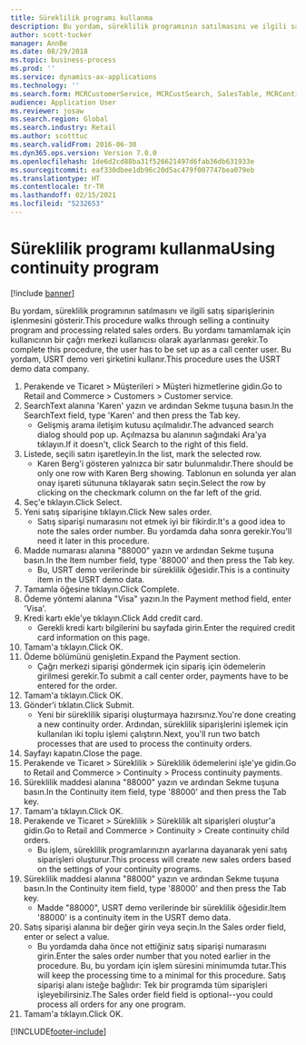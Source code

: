```yaml
---
title: Süreklilik programı kullanma
description: Bu yordam, süreklilik programının satılmasını ve ilgili satış siparişlerinin işlenmesini gösterir.
author: scott-tucker
manager: AnnBe
ms.date: 08/29/2018
ms.topic: business-process
ms.prod: ''
ms.service: dynamics-ax-applications
ms.technology: ''
ms.search.form: MCRCustomerService, MCRCustSearch, SalesTable, MCRContinuityCustInfo, MCRCustPaymLookup, CreditCardTokenization, CreditCardLookup, MCRSalesOrderRecap
audience: Application User
ms.reviewer: josaw
ms.search.region: Global
ms.search.industry: Retail
ms.author: scotttuc
ms.search.validFrom: 2016-06-30
ms.dyn365.ops.version: Version 7.0.0
ms.openlocfilehash: 1de6d2cd88ba31f526621497d6fab36db631933e
ms.sourcegitcommit: eaf330dbee1db96c20d5ac479f007747bea079eb
ms.translationtype: HT
ms.contentlocale: tr-TR
ms.lasthandoff: 02/15/2021
ms.locfileid: "5232653"
---
```

# <a name="using-continuity-program"></a><span data-ttu-id="84ff7-103">Süreklilik programı kullanma</span><span class="sxs-lookup"><span data-stu-id="84ff7-103">Using continuity program</span></span>

[!include [banner](../includes/banner.md)]

<span data-ttu-id="84ff7-104">Bu yordam, süreklilik programının satılmasını ve ilgili satış siparişlerinin işlenmesini gösterir.</span><span class="sxs-lookup"><span data-stu-id="84ff7-104">This procedure walks through selling a continuity program and processing related sales orders.</span></span> <span data-ttu-id="84ff7-105">Bu yordamı tamamlamak için kullanıcının bir çağrı merkezi kullanıcısı olarak ayarlanması gerekir.</span><span class="sxs-lookup"><span data-stu-id="84ff7-105">To complete this procedure, the user has to be set up as a call center user.</span></span> <span data-ttu-id="84ff7-106">Bu yordam, USRT demo veri şirketini kullanır.</span><span class="sxs-lookup"><span data-stu-id="84ff7-106">This procedure uses the USRT demo data company.</span></span>

1. <span data-ttu-id="84ff7-107">Perakende ve Ticaret > Müşterileri > Müşteri hizmetlerine gidin.</span><span class="sxs-lookup"><span data-stu-id="84ff7-107">Go to Retail and Commerce > Customers > Customer service.</span></span>
2. <span data-ttu-id="84ff7-108">SearchText alanına 'Karen' yazın ve ardından Sekme tuşuna basın.</span><span class="sxs-lookup"><span data-stu-id="84ff7-108">In the SearchText field, type 'Karen' and then press the Tab key.</span></span>
    * <span data-ttu-id="84ff7-109">Gelişmiş arama iletişim kutusu açılmalıdır.</span><span class="sxs-lookup"><span data-stu-id="84ff7-109">The advanced search dialog should pop up.</span></span> <span data-ttu-id="84ff7-110">Açılmazsa bu alanının sağındaki Ara'ya tıklayın.</span><span class="sxs-lookup"><span data-stu-id="84ff7-110">If it doesn't, click Search to the right of this field.</span></span>  
3. <span data-ttu-id="84ff7-111">Listede, seçili satırı işaretleyin.</span><span class="sxs-lookup"><span data-stu-id="84ff7-111">In the list, mark the selected row.</span></span>
    * <span data-ttu-id="84ff7-112">Karen Berg'i gösteren yalnızca bir satır bulunmalıdır.</span><span class="sxs-lookup"><span data-stu-id="84ff7-112">There should be only one row with Karen Berg showing.</span></span> <span data-ttu-id="84ff7-113">Tablonun en solunda yer alan onay işareti sütununa tıklayarak satırı seçin.</span><span class="sxs-lookup"><span data-stu-id="84ff7-113">Select the row by clicking on the checkmark column on the far left of the grid.</span></span>  
4. <span data-ttu-id="84ff7-114">Seç'e tıklayın.</span><span class="sxs-lookup"><span data-stu-id="84ff7-114">Click Select.</span></span>
5. <span data-ttu-id="84ff7-115">Yeni satış siparişine tıklayın.</span><span class="sxs-lookup"><span data-stu-id="84ff7-115">Click New sales order.</span></span>
    * <span data-ttu-id="84ff7-116">Satış siparişi numarasını not etmek iyi bir fikirdir.</span><span class="sxs-lookup"><span data-stu-id="84ff7-116">It's a good idea to note the sales order number.</span></span> <span data-ttu-id="84ff7-117">Bu yordamda daha sonra gerekir.</span><span class="sxs-lookup"><span data-stu-id="84ff7-117">You'll need it later in this procedure.</span></span>  
6. <span data-ttu-id="84ff7-118">Madde numarası alanına "88000" yazın ve ardından Sekme tuşuna basın.</span><span class="sxs-lookup"><span data-stu-id="84ff7-118">In the Item number field, type '88000' and then press the Tab key.</span></span>
    * <span data-ttu-id="84ff7-119">Bu, USRT demo verilerinde bir süreklilik öğesidir.</span><span class="sxs-lookup"><span data-stu-id="84ff7-119">This is a continuity item in the USRT demo data.</span></span>  
7. <span data-ttu-id="84ff7-120">Tamamla öğesine tıklayın.</span><span class="sxs-lookup"><span data-stu-id="84ff7-120">Click Complete.</span></span>
8. <span data-ttu-id="84ff7-121">Ödeme yöntemi alanına "Visa" yazın.</span><span class="sxs-lookup"><span data-stu-id="84ff7-121">In the Payment method field, enter 'Visa'.</span></span>
9. <span data-ttu-id="84ff7-122">Kredi kartı ekle'ye tıklayın.</span><span class="sxs-lookup"><span data-stu-id="84ff7-122">Click Add credit card.</span></span>
    * <span data-ttu-id="84ff7-123">Gerekli kredi kartı bilgilerini bu sayfada girin.</span><span class="sxs-lookup"><span data-stu-id="84ff7-123">Enter the required credit card information on this page.</span></span>  
10. <span data-ttu-id="84ff7-124">Tamam'a tıklayın.</span><span class="sxs-lookup"><span data-stu-id="84ff7-124">Click OK.</span></span>
11. <span data-ttu-id="84ff7-125">Ödeme bölümünü genişletin.</span><span class="sxs-lookup"><span data-stu-id="84ff7-125">Expand the Payment section.</span></span>
    * <span data-ttu-id="84ff7-126">Çağrı merkezi siparişi göndermek için sipariş için ödemelerin girilmesi gerekir.</span><span class="sxs-lookup"><span data-stu-id="84ff7-126">To submit a call center order, payments have to be entered for the order.</span></span>  
12. <span data-ttu-id="84ff7-127">Tamam'a tıklayın.</span><span class="sxs-lookup"><span data-stu-id="84ff7-127">Click OK.</span></span>
13. <span data-ttu-id="84ff7-128">Gönder'i tıklatın.</span><span class="sxs-lookup"><span data-stu-id="84ff7-128">Click Submit.</span></span>
    * <span data-ttu-id="84ff7-129">Yeni bir süreklilik siparişi oluşturmaya hazırsınız.</span><span class="sxs-lookup"><span data-stu-id="84ff7-129">You're done creating a new continuity order.</span></span> <span data-ttu-id="84ff7-130">Ardından, süreklilik siparişlerini işlemek için kullanılan iki toplu işlemi çalıştırın.</span><span class="sxs-lookup"><span data-stu-id="84ff7-130">Next, you'll run two batch processes that are used to process the continuity orders.</span></span>  
14. <span data-ttu-id="84ff7-131">Sayfayı kapatın.</span><span class="sxs-lookup"><span data-stu-id="84ff7-131">Close the page.</span></span>
15. <span data-ttu-id="84ff7-132">Perakende ve Ticaret > Süreklilik > Süreklilik ödemelerini işle'ye gidin.</span><span class="sxs-lookup"><span data-stu-id="84ff7-132">Go to Retail and Commerce > Continuity > Process continuity payments.</span></span>
16. <span data-ttu-id="84ff7-133">Süreklilik maddesi alanına "88000" yazın ve ardından Sekme tuşuna basın.</span><span class="sxs-lookup"><span data-stu-id="84ff7-133">In the Continuity item field, type '88000' and then press the Tab key.</span></span>
17. <span data-ttu-id="84ff7-134">Tamam'a tıklayın.</span><span class="sxs-lookup"><span data-stu-id="84ff7-134">Click OK.</span></span>
18. <span data-ttu-id="84ff7-135">Perakende ve Ticaret > Süreklilik > Süreklilik alt siparişleri oluştur'a gidin.</span><span class="sxs-lookup"><span data-stu-id="84ff7-135">Go to Retail and Commerce > Continuity > Create continuity child orders.</span></span>
    * <span data-ttu-id="84ff7-136">Bu işlem, süreklilik programlarınızın ayarlarına dayanarak yeni satış siparişleri oluşturur.</span><span class="sxs-lookup"><span data-stu-id="84ff7-136">This process will create new sales orders based on the settings of your continuity programs.</span></span>  
19. <span data-ttu-id="84ff7-137">Süreklilik maddesi alanına "88000" yazın ve ardından Sekme tuşuna basın.</span><span class="sxs-lookup"><span data-stu-id="84ff7-137">In the Continuity item field, type '88000' and then press the Tab key.</span></span>
    * <span data-ttu-id="84ff7-138">Madde "88000", USRT demo verilerinde bir süreklilik öğesidir.</span><span class="sxs-lookup"><span data-stu-id="84ff7-138">Item '88000' is a continuity item in the USRT demo data.</span></span>  
20. <span data-ttu-id="84ff7-139">Satış siparişi alanına bir değer girin veya seçin.</span><span class="sxs-lookup"><span data-stu-id="84ff7-139">In the Sales order field, enter or select a value.</span></span>
    * <span data-ttu-id="84ff7-140">Bu yordamda daha önce not ettiğiniz satış siparişi numarasını girin.</span><span class="sxs-lookup"><span data-stu-id="84ff7-140">Enter the sales order number that you noted earlier in the procedure.</span></span> <span data-ttu-id="84ff7-141">Bu, bu yordam için işlem süresini minimumda tutar.</span><span class="sxs-lookup"><span data-stu-id="84ff7-141">This will keep the processing time to a minimal for this procedure.</span></span> <span data-ttu-id="84ff7-142">Satış siparişi alanı isteğe bağlıdır: Tek bir programda tüm siparişleri işleyebilirsiniz.</span><span class="sxs-lookup"><span data-stu-id="84ff7-142">The Sales order field field is optional--you could process all orders for any one program.</span></span>  
21. <span data-ttu-id="84ff7-143">Tamam'a tıklayın.</span><span class="sxs-lookup"><span data-stu-id="84ff7-143">Click OK.</span></span>



[!INCLUDE[footer-include](../../includes/footer-banner.md)]